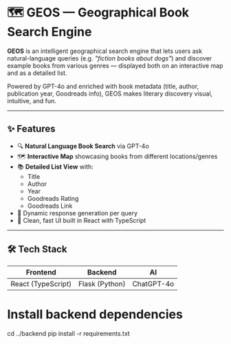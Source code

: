 # 🗺️ GEOS — Geographical Book Search Engine

**GEOS** is an intelligent geographical search engine that lets users ask natural-language queries (e.g. _"fiction books about dogs"_) and discover example books from various genres — displayed both on an interactive map and as a detailed list.

Powered by GPT-4o and enriched with book metadata (title, author, publication year, Goodreads info), GEOS makes literary discovery visual, intuitive, and fun.

 <!--![GEOS Banner](https://your-image-link.com/banner.png) Optional banner -->

---

## ✨ Features

- 🔍 **Natural Language Book Search** via GPT-4o
- 🗺️ **Interactive Map** showcasing books from different locations/genres
- 📚 **Detailed List View** with:
  - Title
  - Author
  - Year
  - Goodreads Rating
  - Goodreads Link
- 🔁 Dynamic response generation per query
- 🎯 Clean, fast UI built in React with TypeScript

---

## 🛠️ Tech Stack

| Frontend | Backend | AI |
|----------|---------|----|
| React (TypeScript) | Flask (Python) | ChatGPT-4o |

 <!--
---

## 🚀 Getting Started

### 🔧 Installation

```bash
# Clone the repo
git clone https://github.com/yourusername/geos.git
cd geos

# Install frontend dependencies
cd frontend
npm install
-->

# Install backend dependencies
cd ../backend
pip install -r requirements.txt
